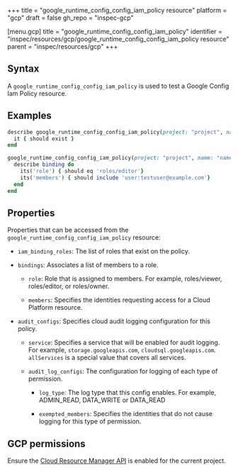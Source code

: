 +++
title = "google_runtime_config_config_iam_policy resource"
platform = "gcp"
draft = false
gh_repo = "inspec-gcp"

[menu.gcp]
title = "google_runtime_config_config_iam_policy"
identifier = "inspec/resources/gcp/google_runtime_config_config_iam_policy resource"
parent = "inspec/resources/gcp"
+++

## Syntax

A `google_runtime_config_config_iam_policy` is used to test a Google Config Iam Policy resource.

## Examples

```ruby
describe google_runtime_config_config_iam_policy(project: "project", name: "name") do
  it { should exist }
end

google_runtime_config_config_iam_policy(project: "project", name: "name").bindings.each do |binding|
  describe binding do
    its('role') { should eq 'roles/editor'}
    its('members') { should include 'user:testuser@example.com'}
  end
end
```

## Properties

Properties that can be accessed from the `google_runtime_config_config_iam_policy` resource:

  * `iam_binding_roles`: The list of roles that exist on the policy.

  * `bindings`: Associates a list of members to a role.

    * `role`: Role that is assigned to members. For example, roles/viewer, roles/editor, or roles/owner.

    * `members`: Specifies the identities requesting access for a Cloud Platform resource.

  * `audit_configs`: Specifies cloud audit logging configuration for this policy.

    * `service`: Specifies a service that will be enabled for audit logging. For example, `storage.googleapis.com`, `cloudsql.googleapis.com`. `allServices`  is a special value that covers all services.

    * `audit_log_configs`: The configuration for logging of each type of permission.

      * `log_type`: The log type that this config enables. For example, ADMIN_READ, DATA_WRITE or DATA_READ

      * `exempted_members`: Specifies the identities that do not cause logging for this type of permission.



## GCP permissions

Ensure the [Cloud Resource Manager API](https://console.cloud.google.com/apis/library/cloudresourcemanager.googleapis.com/) is enabled for the current project.
